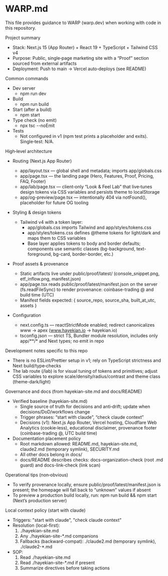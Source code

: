 # WARP.md

This file provides guidance to WARP (warp.dev) when working with code in this repository.

Project summary
- Stack: Next.js 15 (App Router) + React 19 + TypeScript + Tailwind CSS v4
- Purpose: Public, single‑page marketing site with a “Proof” section sourced from external artifacts
- Deployment: Push to main → Vercel auto‑deploys (see README)

Common commands
- Dev server
  - npm run dev
- Build
  - npm run build
- Start (after a build)
  - npm start
- Type check (no emit)
  - npx tsc --noEmit
- Tests
  - Not configured in v1 (npm test prints a placeholder and exits). Single‑test: N/A.

High‑level architecture
- Routing (Next.js App Router)
  - app/layout.tsx — global <html> shell and metadata; imports app/globals.css
  - app/page.tsx — the landing page (Hero, Features, Proof, Pricing, FAQ, Footer)
  - app/lab/page.tsx — client‑only “Look & Feel Lab” that live‑tunes design tokens via CSS variables and persists theme to localStorage
  - app/og-preview/page.tsx — intentionally 404 via notFound(), placeholder for future OG tooling

- Styling & design tokens
  - Tailwind v4 with a token layer:
    - app/globals.css imports Tailwind and app/styles/tokens.css
    - app/styles/tokens.css defines @theme tokens for light/dark and maps them to CSS variables
    - Base layer applies tokens to body and border defaults; components use semantic classes (bg-background, text-foreground, bg-card, border-border, etc.)

- Proof assets & provenance
  - Static artifacts live under public/proof/latest/ (console_snippet.png, etf_inflow.png, manifest.json)
  - app/page.tsx reads public/proof/latest/manifest.json on the server (fs.readFileSync) to render provenance: coinbase-trading @<sha> and build time (UTC)
  - Manifest fields expected: { source_repo, source_sha, built_at_utc, assets }

- Configuration
  - next.config.ts — reactStrictMode enabled; redirect canonicalizes www → apex (www.hayekian.io → hayekian.io)
  - tsconfig.json — strict TS, Bundler module resolution, includes only app/**/* and Next types; no emit in repo

Development notes specific to this repo
- There is no ESLint/Prettier setup in v1; rely on TypeScript strictness and Next build/type‑checks
- The lab route (/lab) is for visual tuning of tokens and primitives; adjust CSS variables to explore scale/density/radius/contrast and theme class (theme-dark/light)

Governance and docs (from hayekian-site.md and docs/README)
- Verified baseline (hayekian-site.md)
  - Single source of truth for decisions and anti‑drift; update when decisions/DoD/workflows change
  - Trigger phrases: “start with claude”, “check claude context”
  - Decisions (v1): Next.js App Router, Vercel hosting, Cloudflare Web Analytics (cookie‑less), educational disclaimer, provenance footer (coinbase-trading @<sha>, UTC build time)
- Documentation placement policy
  - Root markdown allowed: README.md, hayekian-site.md, claude2.md (temporary symlink), SECURITY.md
  - All other docs belong in docs/
  - docs/README describes checks: docs-organization-check (root .md guard) and docs-link-check (link scan)

Operational tips (non‑obvious)
- To verify provenance locally, ensure public/proof/latest/manifest.json is present; the homepage will fall back to “unknown” values if absent
- To preview a production build locally, run: npm run build && npm start (Next’s production server)

Local context policy (start with claude)
- Triggers: "start with claude", "check claude context"
- Resolution (local-first):
  1) ./hayekian-site.md
  2) Any ./hayekian-site-*.md companions
  3) Fallbacks (backward-compat): ./claude2.md (temporary symlink), ./claude2-*.md
- SOP:
  1) Read ./hayekian-site.md
  2) Read ./hayekian-site-*.md if present
  3) Summarize directives before taking actions
